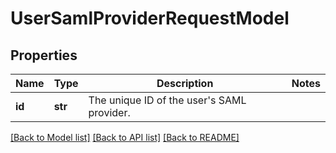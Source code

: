 # UserSamlProviderRequestModel

## Properties
Name | Type | Description | Notes
------------ | ------------- | ------------- | -------------
**id** | **str** | The unique ID of the user&#x27;s SAML provider. | 

[[Back to Model list]](../README.md#documentation-for-models) [[Back to API list]](../README.md#documentation-for-api-endpoints) [[Back to README]](../README.md)

